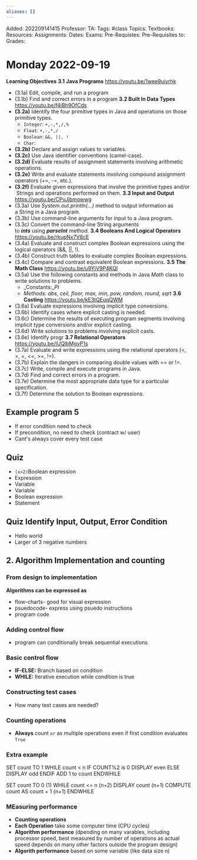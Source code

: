 ```yaml
---
aliases: []
---
```

Added: 202209141415
Professor:
TA:
Tags: #class
Topics: 
Textbooks:
Resources:
Assignments:
Dates:
Exams:
Pre-Requistes:
Pre-Requisites to:
Grades:

# Monday 2022-09-19
**Learning Objectives**
**3.1** **Java Programs**
https://youtu.be/1wee9uiyrhk
-   (3.1a) Edit, compile, and run a program
-   (3.1b) Find and correct errors in a program
**3.2 Built In Data Types**
https://youtu.be/f4jBh9OfCds
-   **(3.2a)** Identify the four primitive types in Java and operations on those primitive types.
	- `Integer`: `+,-,*,/,% `
	- `Float`: `+,-,*,/`
	- `Boolean`: `&&, ||, !`
	- `Char`: 
-   **(3.2b)** Declare and assign values to variables.
-   **(3.2c)** Use Java identifier conventions (camel-case).
-   **(3.2d)** Evaluate results of assignment statements involving arithmetic operations.
-   **(3.2e)** Write and evaluate statements involving compound assignment operators (+=, -=, etc.).
-   **(3.2f)** Evaluate given expressions that involve the primitive types and/or  Strings and operations performed on them.
**3.3 Input and Output**
https://youtu.be/CPvJjbmowwg
-   (3.3a) Use _System.out.println(…)_ method to output information as a String in a Java program.
-   (3.3b) Use command-line arguments for input to a Java program.
-   (3.3c) Convert the command-line String arguments to **_ints_** using **_parseInt_** method.
**3.4 Booleans And Logical Operators**
https://youtu.be/rkupNx7V8cE
-   (3.4a) Evaluate and construct complex Boolean expressions using the logical operators (&&, ||, !).
-   (3.4b) Construct truth tables to evaluate complex Boolean expressions.
-   (3.4c) Compare and contrast equivalent Boolean expressions.
**3.5 The Math Class**
https://youtu.be/u9YjV9P4KQI
-   (3.5a) Use the following constants and methods in Java _Math_ class to write solutions to problems.
    -   _Constants:__PI_
    -   _Methods: abs, ceil, floor, max, min, pow, random, round, sqrt_
**3.6 Casting**
https://youtu.be/kE3tQEuqQWM
-   (3.6a) Evaluate expressions involving implicit type conversions.
-   (3.6b) Identify cases where explicit casting is needed.
-   (3.6c) Determine the results of executing program segments involving implicit type conversions and/or explicit casting.
-   (3.6d) Write solutions to problems involving explicit casts.
-   (3.6e) Identify progr
**3.7 Relational Operators**
https://youtu.be/IUQlbMgyP1s
-   (3.7a) Evaluate and write expressions using the relational operators (<, >, =, <=, >=, !=).
-   (3.7b) Explain the dangers in comparing double values with == or !=.
-   (3.7c) Write, compile and execute programs in Java.
-   (3.7d) Find and correct errors in a program.
-   (3.7e) Determine the most appropriate data type for a particular specification.
-   (3.7f) Determine the solution to Boolean expressions.

## Example program 5
- If error condition need to check
- If precondition, no need to check (contract w/ user)
- Cant's always cover every test case
## Quiz
- `(x>2)`Boolean expression
- Expression
- Variable
- Variable
- Boolean expression
- Statement
## Quiz Identify Input, Output, Error Condition
- Hello world
- Larger of 3 negative numbers
## 2. Algorithm Implementation and counting
### From design to implementation
**Algorithms can be expressed as**
- flow-charts- good for visual expression
- psuedocode- express using psuedo instructions
- program code
### Adding control flow
- program can conditionally break sequential executions
### Basic control flow
- **IF-ELSE:** Branch based on condition
- **WHILE:** Iterative execution while condition is true
### Constructing test cases
- How many test cases are needed?
### Counting operations
- **Always** count `or` as multiple operations even if first condition evaluates `True`

### Extra example
SET count TO 1
WHILE count < n
	IF COUNT%2 is 0
		DISPLAY even
	ELSE
		DISPLAY odd
	ENDIF
	ADD 1 to count
ENDWHILE

SET count TO 0 (1)
WHILE count <= n (n+2)
	DISPLAY count (n+1)
	COMPUTE count AS count + 1 (n+1)
ENDWHILE

### MEasuring performance
- **Counting operations**
- **Each Operation** take some computer time (CPU cycles)
- **Algorithm performance** (dpending on many varables, including processor speed, best measured by number of operations as actual speed depends on many other factors outside the program design)
- **Algorith performance** based on some variable (like data size n)